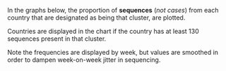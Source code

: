 In the graphs below, the proportion of **sequences** (_not cases_) from each country that are designated as being that cluster, are plotted.

Countries are displayed in the chart if the country has at least 130 sequences present in that cluster.

Note the frequencies are displayed by week, but values are smoothed in order to dampen week-on-week jitter in sequencing.